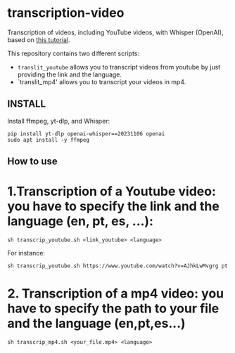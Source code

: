 # transcription-video

Transcription of videos, including YouTube videos, with Whisper (OpenAI), based on [this tutorial](https://colab.research.google.com/drive/18DOphWmaXtF9Xz591WQ6_Llyekb6k8I3?usp=sharing&s=03).

This repository contains two different scripts:

* `translit_youtube` allows you to transcript videos from youtube by just providing the link and the language.
* `translit_mp4' allows you to transcript your videos in mp4.


## INSTALL

Install ffmpeg,  yt-dlp, and Whisper:

```
pip install yt-dlp openai-whisper==20231106 openai
sudo apt install -y ffmpeg
```

## How to use

# 1.Transcription of a Youtube video: you have to specify the link and the language (en, pt, es, ...):

```
sh transcrip_youtube.sh <link_youtube> <language>
```

For instance:

```
sh transcrip_youtube.sh https://www.youtube.com/watch?v=AJhkLwMvgrg pt
```

# 2. Transcription of a mp4 video: you have to specify the path to your file and the language (en,pt,es...)
```
sh transcrip_mp4.sh <your_file.mp4> <language>
```


